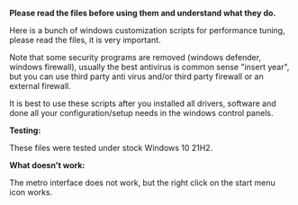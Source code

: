 **Please read the files before using them and understand what they do.**

Here is a bunch of windows customization scripts for performance tuning, please read the files, it is very important.

Note that some security programs are removed (windows defender, windows firewall), usually the best antivirus is common sense "insert year", but you can use third party anti virus and/or third party firewall or an external firewall.

It is best to use these scripts after you installed all drivers, software and done all your configuration/setup needs in the windows control panels.

**Testing:**

These files were tested under stock Windows 10 21H2.

**What doesn't work:**

The metro interface does not work, but the right click on the start menu icon works.
